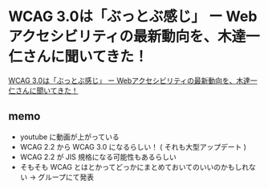 # WCAG 3.0は「ぶっとぶ感じ」 ー Webアクセシビリティの最新動向を、木達一仁さんに聞いてきた！

[WCAG 3.0は「ぶっとぶ感じ」 ー Webアクセシビリティの最新動向を、木達一仁さんに聞いてきた！](https://techfeed.io/entries/6617896963e6d97025a74265)

## memo

- youtube に動画が上がっている
- WCAG 2.2 から WCAG 3.0 になるらしい！ ( それも大型アップデート )
- WCAG 2.2 が JIS 規格になる可能性もあるらしい
- そもそも WCAG とはとかってどっかにまとめておいてのいいのかもしれない -> グループにて発表